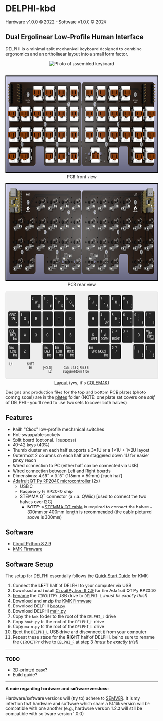 # DELPHI-kbd

Hardware v1.0.0 &copy; 2022 - Software v1.0.0 &copy; 2024

## Dual Ergolinear Low-Profile Human Interface ##
DELPHI is a minimal split mechanical keyboard designed to combine ergonomics and an ortholinear layout into a small form factor.

<p align="center">
    <img src="/images/DELPHI photo.png" height="600" alt="Photo of assembled keyboard">
    <br/>
    <br/>
</p>

<p align="center">
    <img src="/images/DELPHI kbd front.png" height="322" alt="PCB render front view">
    <br/>
    PCB front view
</p>

<p align="center">
    <img src="/images/DELPHI kbd rear.png" height="322"  alt="PCB render rear view">
    <br/>
    PCB rear view
</p>

<p align="center">
    <img src="/images/delphi_kle_layout.png" height="290"  alt="Keyboard Layout Editor layout">
    <br/>
    <a href="http://www.keyboard-layout-editor.com/##@_name=D.E.L.P.H.I.%20FULL&author=John%20Riggles&pcb:false&plate:false%3B&@_x:2&c=%231f1f1f&t=%23ffffff&p=CHICKLET%3B&=2%0A%0A%0A%2F@%0A%0A%0A%0A%0A%0AW&=3%0A%0A%0A%23%0A%0A%0A%0A%0A%0AF&=4%0A%0A%0A$%0A%0A%0A%0A%0A%0AP&=5%0A%0A%0A%25%0A%0A%0A%0A%0A%0AG&_x:1%3B&=6%0A%0A%0A%5E%0A%0A%0A%0A%0A%0AJ&=7%0A%0A%0A%2F&%0A%0A%0A%0A%0A%0AL&=8%0A%0A%0A*%0A%0A%0A%0A%0A%0AU&=9%0A%0A%0A(%0A%0A%0A%0A%0A%0AY%3B&@=GESC%0A%0A%0A~%0A%0A%0A%0A%0A%0ATAB&=1%0A%0A%0A!%0A%0A%0A%0A%0A%0AQ&_a:7%3B&=R&=S&_n:true%3B&=T&=D&_x:1%3B&=H&_a:4&n:true%3B&=4%0A%0A%0AUP%0A%0A%0A%0A%0A%0AN&=5%0A%0A%0A-%0A%0A%0A%0A-%0A%0AE&=6%0A%0A%0A%2F=%0A%0A%0A%0A+%0A%0AI&=0%0A%0A%0A)%0A%0A%0A%0A%0A%2F:%0A%2F%3B&=%5C%0A%0A%0A%7C%0A%0A%0A%0A%0A%22%0A'%3B&@=DEL%0A%0A%0Atrns%0A%0A%0A%0A%0A%0ABKDL&_a:7%3B&=A&=X&=C&=V&=B&_x:1&a:4%3B&=%0A%0A%0ALEFT%0A%0A%0A%0A%0A%0AK&=1%0A%0A%0ADOWN%0A%0A%0A%0A%0A%0AM&=2%0A%0A%0ARIGHT%0A%0A%0A%0A%0A%3C%0A,&=3%0A%0A%0A%0A%0A%0A%0A%0A%3E%0A.&_a:7%3B&=O&_a:4&f:2%3B&=trns%0A%0A%0Atrns%0A%0A%0A%0A%0A%0AENT%20%5BRSFT%5D%3B&@_f:3%3B&=trns%0A%0A%0Atrns%0A%0A%0A%0A%0A%0ALCTL&_a:7%3B&=Z&_x:1&a:4%3B&=trns%0A%0A%0Atrns%0A%0A%0A%0A%0A%0ALALT&=trns%0A%0A%0Atrns%0A%0A%0A%0A%0A%0ALGUI&=trns%0A%0A%0Atrns%0A%0A%0A%0A%0A%0AMO(1)&_x:1&w:2%3B&=trns%0A%0A%0Atrns%0A%0A%0A%0A%0A%0ASPC%20%5BMO(2)%5D&=0%0A%0A%0A%0A%0A%0A%0A%0A%3F%0A%2F%2F&_x:1%3B&=%5B%0A%0A%0A%7B%0A%0A%0A%0A%0A%0A(&=%5D%0A%0A%0A%7D%0A%0A%0A%0A%0A%0A)%3B&@_c=%23ffffff&t=%23121212&w:4&d:true%3B&=L1%0A%0A%0AL2%0ALAYER%20LEGEND%0A%0A%0A%5BHOLD%5D%0ASHIFT%0AL0&_a:5&w:4&d:true%3B&=%0Astaggered%20down%201%20row%0A%0A%0A(pinky%20offset)%0A%0ACols.%20L%201%20%2F&%202,%20R%205%20%2F&%206">Layout</a> (yes, it's <a href="https://en.wikipedia.org/wiki/Colemak">COLEMAK</a>)
</p>

Designs and production files for the top and bottom PCB plates (photo coming soon!) are in the [plates](https://github.com/JRiggles/DELPHI-kbd/blob/main/plates) folder
(NOTE: one plate set covers one *half* of DELPHI - you'll need to use two sets to cover both halves)

## Features
- Kailh "Choc" low-profile mechanical switches
- Hot-swappable sockets
- Split board (optional, I suppose)
- 40-42 keys (40%)
- Thumb cluster on each half supports a 3&times;1U or a 1&times;1U + 1&times;2U layout
- Outermost 2 columns on each half are staggered down 1U for easier pinky reach
- Wired connection to PC (either half can be connected via USB)
- Wired connection between Left and Right boards
- Dimensions: 4.65" &times; 3.15" (118mm &times; 80mm) [each half]
- [Adafruit QT Py RP2040 microcontroller](https://www.adafruit.com/product/4900) (2x)
  - USB C
  - Raspberry Pi RP2040 chip
  - STEMMA QT connector (a.k.a. QWiic) [used to connect the two halves over I2C]
    - **NOTE**: a [STEMMA QT cable](https://www.adafruit.com/product/5385) is required to connect the halves - 300mm or 400mm length is recommended
      (the cable pictured above is 300mm)
    
## Software
- [CircuitPython 8.2.9](https://circuitpython.org/board/adafruit_qtpy_rp2040/)
- [KMK Firmware](https://github.com/KMKfw/kmk_firmware)

## Software Setup

The setup for DELPHI essentially follows the [Quick Start Guide](http://kmkfw.io/docs/Getting_Started#tldr-quick-start-guide) for KMK:

1. Connect the **LEFT** half of DELPHI to your computer via USB
2. Download and install [CircuitPython 8.2.9](https://circuitpython.org/board/adafruit_qtpy_rp2040/) for the Adafruit QT Py RP2040
3. [Rename](https://learn.adafruit.com/welcome-to-circuitpython/renaming-circuitpy) the `CIRCUITPY` USB drive to `DELPHI_L` *(must be exactly this!)*
4. Download and unzip the [KMK Firmware](https://github.com/KMKfw/kmk_firmware)
5. Download DELPHI [boot.py](https://github.com/JRiggles/DELPHI-kbd/blob/main/firmware/boot.py)
6. Download DELPHI [main.py](https://github.com/JRiggles/DELPHI-kbd/blob/main/firmware/main.py)
7. Copy the `kmk` folder to the root of the `DELPHI_L` drive
8. Copy `boot.py` to the root of the `DELPHI_L` drive
9. Copy `main.py` to the root of the `DELPHI_L` drive
10. Eject the `DELPHI_L` USB drive and disconnect it from your computer
11. Repeat these steps for the **RIGHT** half of DELPHI, being sure to rename the `CIRCUITPY` drive to `DELPHI_R` at step 3 *(must be exactly this!)*

<hr/>

### TODO
- 3D-printed case?
- Build guide?

<hr/>

**A note regarding hardware and software versions:**

Hardware/software versions will (try to) adhere to [SEMVER](https://semver.org/). It is my intention that hardware and software which share a `MAJOR` version will be compatible with one another (e.g., hardware version 1.2.3 will still be compatible with software version 1.0.0)

